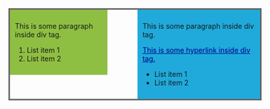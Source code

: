 <html>
  <head>
    <title>Title of the document</title>
    <style>
      .content {
        overflow: auto;
        border: 3px solid #666;
      }
      .content div {
        padding: 10px;
      }
      .content a {
        color: darkblue;
      }
      .blue {
        float: right;
        width: 45%;
        background-color: #1faadb;
      }
      .green {
        float: left;
        width: 35%;
        background-color: #8ebf42;
      }
    </style>
  </head>
  <body>
    <div class="content">
      <div class="blue">
        <p>This is some paragraph inside div tag.</p>
        <a href="#">This is some hyperlink inside div tag.</a>
        <ul>
          <li>List item 1</li>
          <li>List item 2</li>
        </ul>
      </div>
      <div class="green">
        <p>This is some paragraph inside div tag.</p>
        <ol>
          <li>List item 1</li>
          <li>List item 2</li>
        </ol>
      </div>
    </div>
  </body>
</html>
